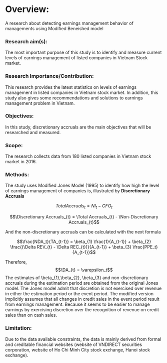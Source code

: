 # Overview:
A research about detecting earnings management behavior of managements using Modified Beneished model
### Research aim(s): 
The most important purpose of this study is to identify and measure current levels of earnings management of listed companies in Vietnam Stock market.
### Research Importance/Contribution: 
This research provides the latest statistics on levels of earnings management in listed companies in Vietnam stock market. In addition, this study also gives some recommendations and solutions to earnings management problem in Vietnam.
### Objectives: 
In this study, discretionary accruals are the main objectives that will be researched and measured.
### Scope: 
The research collects data from 180 listed companies in Vietnam stock market in 2016.
### Methods: 
The study uses Modified Jones Model (1995) to identify how high the level of earnings management of companies is, illustrated by **Discretionary Accruals**

$$Total Accruals_{t} = NI_{t} - CFO_{t}$$

$$\Discretionary Accruals_{t} = \Total Accruals_{t} - \Non-Discretionary Accruals_{t}$$

And the non-discretionary accruals can be calculated with the next formula

$$\frac{NDA_t}{TA_{t-1}} = \beta_{1} \frac{1}{A_{t-1}} + \beta_{2} \frac{(\Delta REV_{t} - \Delta REC_{t})}{A_{t-1}} + \beta_{3} \frac{PPE_t}{A_{t-1}}$$

Therefore,
$$\DA_{t} = \varepsilon_t$$
The estimates of \beta_{1},\beta_{2}, \beta_{3} and non-discretionary accruals during the estimation period are obtained from the original Jones model. The Jones model admit that discretion is not exercised over revenue in either the estimation period or the event period. The modified version implicitly assumes that all changes in credit sales in the event period result from earnings management. Because it seems to be easier to manage earnings by exercising discretion over the recognition of revenue on credit sales than on cash sales.

### Limitation: 
Due to the data available constraints, the data is mainly derived from formal and creditable financial websites (website of VNDIRECT securities corporation, website of Ho Chi Minh City stock exchange, Hanoi stock exchange).
